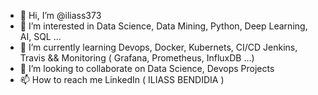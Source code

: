 - 👋 Hi, I’m @iliass373
- 👀 I’m interested in Data Science, Data Mining, Python, Deep Learning, AI, SQL ...
- 🌱 I’m currently learning Devops, Docker, Kubernets, CI/CD Jenkins, Travis && Monitoring ( Grafana, Prometheus, InfluxDB ...) 
- 💞️ I’m looking to collaborate on Data Science, Devops Projects
- 📫 How to reach me LinkedIn ( ILIASS BENDIDIA ) 

<!---
iliass373/iliass373 is a ✨ special ✨ repository because its `README.md` (this file) appears on your GitHub profile.
You can click the Preview link to take a look at your changes.
--->
